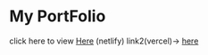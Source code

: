# My PortFolio

click here to view [Here](https://breadbugportfolio.netlify.app/) (netlify)
link2(vercel)-> [here](https://portfolio-gghudwdph-yashwanths-projects-d30f1625.vercel.app/)
